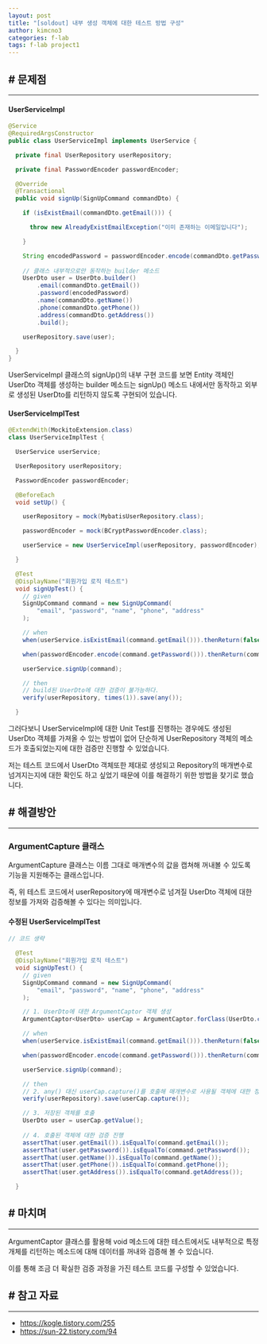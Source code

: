 ```yaml
---
layout: post
title: "[soldout] 내부 생성 객체에 대한 테스트 방법 구성"
author: kimcno3
categories: f-lab
tags: f-lab project1
---
```


## # 문제점
***
#### UserServiceImpl
```java
@Service
@RequiredArgsConstructor
public class UserServiceImpl implements UserService {

  private final UserRepository userRepository;

  private final PasswordEncoder passwordEncoder;

  @Override
  @Transactional
  public void signUp(SignUpCommand commandDto) {

    if (isExistEmail(commandDto.getEmail())) {

      throw new AlreadyExistEmailException("이미 존재하는 이메일입니다");

    }

    String encodedPassword = passwordEncoder.encode(commandDto.getPassword());
    
    // 클래스 내부적으로만 동작하는 builder 메소드
    UserDto user = UserDto.builder()
        .email(commandDto.getEmail())
        .password(encodedPassword)
        .name(commandDto.getName())
        .phone(commandDto.getPhone())
        .address(commandDto.getAddress())
        .build();

    userRepository.save(user);

  }
}
```
UserServiceImpl 클래스의 signUp()의 내부 구현 코드를 보면 Entity 객체인 UserDto 객체를 생성하는 builder 메소드는 signUp() 메소드 내에서만 동작하고 외부로 생성된 UserDto를 리턴하지 않도록 구현되어 있습니다.


#### UserServiceImplTest
```java
@ExtendWith(MockitoExtension.class)
class UserServiceImplTest {

  UserService userService;

  UserRepository userRepository;

  PasswordEncoder passwordEncoder;

  @BeforeEach
  void setUp() {

    userRepository = mock(MybatisUserRepository.class);

    passwordEncoder = mock(BCryptPasswordEncoder.class);

    userService = new UserServiceImpl(userRepository, passwordEncoder);

  }

  @Test
  @DisplayName("회원가입 로직 테스트")
  void signUpTest() {
    // given
    SignUpCommand command = new SignUpCommand(
        "email", "password", "name", "phone", "address"
    );

    // when
    when(userService.isExistEmail(command.getEmail())).thenReturn(false);

    when(passwordEncoder.encode(command.getPassword())).thenReturn(command.getPassword());

    userService.signUp(command);

    // then
    // build된 UserDto에 대한 검증이 불가능하다.
    verify(userRepository, times(1)).save(any());

  }
```
그러다보니 UserServiceImpl에 대한 Unit Test를 진행하는 경우에도 생성된 UserDto 객체를 가져올 수 있는 방법이 없어 단순하게 UserRepository 객체의 메소드가 호출되었는지에 대한 검증만 진행할 수 있었습니다.

저는 테스트 코드에서 UserDto 객체또한 제대로 생성되고 Repository의 매개변수로 넘겨지는지에 대한 확인도 하고 싶었기 때문에 이를 해결하기 위한 방법을 찾기로 했습니다.

## # 해결방안
***
### ArgumentCapture 클래스
ArgumentCapture 클래스는 이름 그대로 매개변수의 값을 캡쳐해 꺼내볼 수 있도록 기능을 지원해주는 클래스입니다.

즉, 위 테스트 코드에서 userRepository에 매개변수로 넘겨질 UserDto 객체에 대한 정보를 가져와 검증해볼 수 있다는 의미입니다.

#### 수정된 UserServiceImplTest
```java
// 코드 생략

  @Test
  @DisplayName("회원가입 로직 테스트")
  void signUpTest() {
    // given
    SignUpCommand command = new SignUpCommand(
        "email", "password", "name", "phone", "address"
    );

    // 1. UserDto에 대한 ArgumentCaptor 객체 생성
    ArgumentCaptor<UserDto> userCap = ArgumentCaptor.forClass(UserDto.class);

    // when
    when(userService.isExistEmail(command.getEmail())).thenReturn(false);

    when(passwordEncoder.encode(command.getPassword())).thenReturn(command.getPassword());

    userService.signUp(command);

    // then
    // 2. any() 대신 userCap.capture()를 호출해 매개변수로 사용될 객체에 대한 정보를 저장
    verify(userRepository).save(userCap.capture());

    // 3. 저장된 객체를 호출
    UserDto user = userCap.getValue();
    
    // 4. 호출된 객체에 대한 검증 진행
    assertThat(user.getEmail()).isEqualTo(command.getEmail());
    assertThat(user.getPassword()).isEqualTo(command.getPassword());
    assertThat(user.getName()).isEqualTo(command.getName());
    assertThat(user.getPhone()).isEqualTo(command.getPhone());
    assertThat(user.getAddress()).isEqualTo(command.getAddress());

  }
```
## # 마치며
***
ArgumentCaptor 클래스를 활용해 void 메소드에 대한 테스트에서도 내부적으로 특정 개체를 리턴하는 메소드에 대해 데이터를 꺼내와 검증해 볼 수 있습니다.

이를 통해 조금 더 확실한 검증 과정을 가진 테스트 코드를 구성할 수 있었습니다.

## # 참고 자료
***
- https://kogle.tistory.com/255
- https://sun-22.tistory.com/94